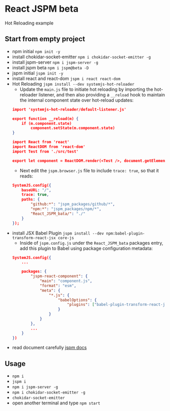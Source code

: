 # React JSPM beta 
Hot Reloading example

## Start from empty project
- npm initial `npm init -y`
- install chokidar-socket-emitter `npm i chokidar-socket-emitter -g`
- install jspm-server `npm i jspm-server -g`
- install jspm beta `npm i jspm@beta -D`
- jspm initial `jspm init -y`
- install react and react-dom `jspm i react react-dom`
- Hot Reloading `jspm install --dev systemjs-hot-reloader`
    - Update the `main.js` file to initiate hot reloading by importing the hot-reloader listener, and then also providing a `__reload` hook to maintain the internal component state over hot-reload updates:
    ```json
    import 'systemjs-hot-reloader/default-listener.js'

    export function __reload(m) {
        if (m.component.state)
            component.setState(m.component.state)
    }

    import React from 'react'
    import ReactDOM from 'react-dom'
    import Test from './src/test'

    export let component = ReactDOM.render(<Test />, document.getElementById("main"))
    ```
    - Next edit the `jspm.browser.js` file to include `trace: true`, so that it reads:
    ```json
    SystemJS.config({
        baseURL: "/",
        trace: true,
        paths: {
            "github:*": "jspm_packages/github/*",
            "npm:*": "jspm_packages/npm/*",
            "React_JSPM_bata/": "./"
        }
    });
    ```
- install JSX Babel Plugin `jspm install --dev npm:babel-plugin-transform-react-jsx core-js`
    - Inside of `jspm.config.js` under the `React_JSPM_bata` packages entry, add this plugin to Babel using package configuration metadata:
    ```json
    SystemJS.config({
        ...

        packages: {
            "jspm-react-component": {
                "main": "component.js",
                "format": "esm",
                "meta": {
                    "*.js": {
                        "babelOptions": {
                            "plugins": ["babel-plugin-transform-react-jsx"]
                        }
                    }
                }
            },
            ...
        }
    })
    ```
- read document carefully [jspm docs](http://jspm.io)

## Usage
- `npm i`
- `jspm i`
- `npm i jspm-server -g`
- `npm i chokidar-socket-emitter -g`
- `chokidar-socket-emitter`
- open another terminal and type `npm start`
